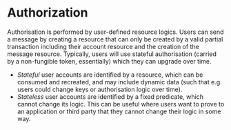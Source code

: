 # Authorization

Authorisation is performed by user-defined resource logics. Users can send a message by creating a resource that can only be created by a valid partial transaction including their account resource and the creation of the message resource. Typically, users will use stateful authorisation (carried by a non-fungible token, essentially) which they can upgrade over time.

- *Stateful* user accounts are identified by a resource, which can be consumed and recreated, and may include dynamic data (such that e.g. users could change keys or authorisation logic over time). 
- *Stateless* user accounts are identified by a fixed predicate, which cannot change its logic. This can be useful where users want to prove to an application or third party that they cannot change their logic in some way.
